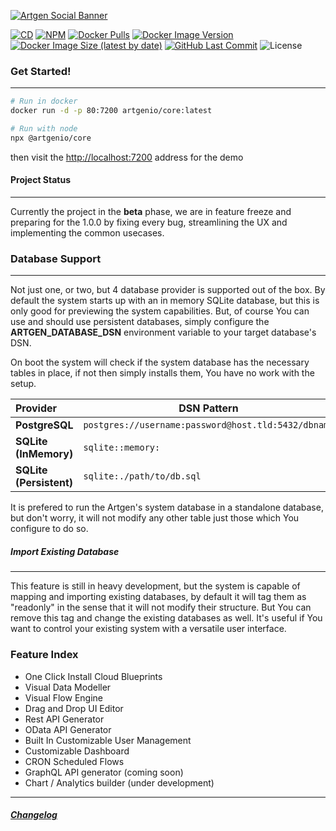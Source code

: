 [![Artgen Social Banner](https://user-images.githubusercontent.com/3441017/198712763-c42c3004-05a3-4a7e-b0ae-4e66d6b65638.png)](https://artgen.io)

[![CD](https://github.com/artgenio/core/actions/workflows/cd.yml/badge.svg?branch=main)](https://github.com/artgenio/core/actions/workflows/cd.yml)
[![NPM](https://img.shields.io/npm/dt/@artgenio/core?label=NPM+Pulls)](https://www.npmjs.com/package/@artgenio/core)
[![Docker Pulls](https://img.shields.io/docker/pulls/artgenio/core?label=Docker+Pulls)](https://hub.docker.com/r/artgenio/core)
[![Docker Image Version](https://img.shields.io/docker/v/artgenio/core?label=Docker+Latest)](https://hub.docker.com/r/artgenio/core)
[![Docker Image Size (latest by date)](https://img.shields.io/docker/image-size/artgenio/core?label=Image%20Size)](https://hub.docker.com/r/artgenio/core)
[![GitHub Last Commit](https://img.shields.io/github/last-commit/artgenio/core?label=Last+Commit)](https://github.com/ArtgenIO/Core/commits/main)
![License](https://img.shields.io/github/license/artgenio/core?label=License)

### Get Started!

---

```sh
# Run in docker
docker run -d -p 80:7200 artgenio/core:latest

# Run with node
npx @artgenio/core
```

then visit the [http://localhost:7200](http://localhost:7200) address for the demo

#### Project Status

---

Currently the project in the **beta** phase, we are in feature freeze and preparing for the 1.0.0 by fixing every bug, streamlining the UX and implementing the common usecases.

### Database Support

---

Not just one, or two, but 4 database provider is supported out of the box. By default the system starts up with an in memory SQLite database, but this is only good for previewing the system capabilities. But, of course You can use and should use persistent databases, simply configure the **ARTGEN_DATABASE_DSN** environment variable to your target database's DSN.

On boot the system will check if the system database has the necessary tables in place, if not then simply installs them, You have no work with the setup.

| Provider                | DSN Pattern                                         | Tested |
| :---------------------- | --------------------------------------------------- | -----: |
| **PostgreSQL**          | `postgres://username:password@host.tld:5432/dbname` |   14.x |
| **SQLite (InMemory)**   | `sqlite::memory:`                                   |    3.x |
| **SQLite (Persistent)** | `sqlite:./path/to/db.sql`                           |    3.x |

It is prefered to run the Artgen's system database in a standalone database, but don't worry, it will not modify any other table just those which You configure to do so.

##### Import Existing Database

---

This feature is still in heavy development, but the system is capable of mapping and importing existing databases, by default it will tag them as "readonly" in the sense that it will not modify their structure. But You can remove this tag and change the existing databases as well. It's useful if You want to control your existing system with a versatile user interface.

### Feature Index

- One Click Install Cloud Blueprints
- Visual Data Modeller
- Visual Flow Engine
- Drag and Drop UI Editor
- Rest API Generator
- OData API Generator
- Built In Customizable User Management
- Customizable Dashboard
- CRON Scheduled Flows
- GraphQL API generator (coming soon)
- Chart / Analytics builder (under development)

---

##### [Changelog](./changelog.md)
